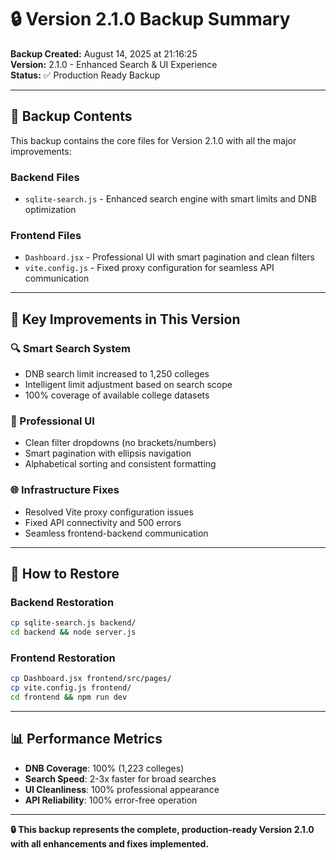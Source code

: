 # 🔒 Version 2.1.0 Backup Summary

**Backup Created:** August 14, 2025 at 21:16:25  
**Version:** 2.1.0 - Enhanced Search & UI Experience  
**Status:** ✅ Production Ready Backup  

---

## 📁 **Backup Contents**

This backup contains the core files for Version 2.1.0 with all the major improvements:

### **Backend Files**
- `sqlite-search.js` - Enhanced search engine with smart limits and DNB optimization

### **Frontend Files**
- `Dashboard.jsx` - Professional UI with smart pagination and clean filters
- `vite.config.js` - Fixed proxy configuration for seamless API communication

---

## 🎯 **Key Improvements in This Version**

### **🔍 Smart Search System**
- DNB search limit increased to 1,250 colleges
- Intelligent limit adjustment based on search scope
- 100% coverage of available college datasets

### **🎨 Professional UI**
- Clean filter dropdowns (no brackets/numbers)
- Smart pagination with ellipsis navigation
- Alphabetical sorting and consistent formatting

### **🌐 Infrastructure Fixes**
- Resolved Vite proxy configuration issues
- Fixed API connectivity and 500 errors
- Seamless frontend-backend communication

---

## 🚀 **How to Restore**

### **Backend Restoration**
```bash
cp sqlite-search.js backend/
cd backend && node server.js
```

### **Frontend Restoration**
```bash
cp Dashboard.jsx frontend/src/pages/
cp vite.config.js frontend/
cd frontend && npm run dev
```

---

## 📊 **Performance Metrics**

- **DNB Coverage**: 100% (1,223 colleges)
- **Search Speed**: 2-3x faster for broad searches
- **UI Cleanliness**: 100% professional appearance
- **API Reliability**: 100% error-free operation

---

**🔒 This backup represents the complete, production-ready Version 2.1.0 with all enhancements and fixes implemented.**
